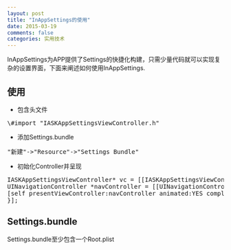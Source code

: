 ```yaml
---
layout: post
title: "InAppSettings的使用"
date: 2015-03-19
comments: false
categories: 实用技术
---
```


InAppSettings为APP提供了Settings的快捷化构建，只需少量代码就可以实现复杂的设置界面，下面来阐述如何使用InAppSettings.

## 使用
* 包含头文件
<pre>
\#import "IASKAppSettingsViewController.h"
</pre>
* 添加Settings.bundle
<pre>
"新建"->"Resource"->"Settings Bundle"
</pre>
* 初始化Controller并呈现
<pre>
IASKAppSettingsViewController* vc = [[IASKAppSettingsViewController alloc] initWithNibName:@"IASKAppSettingsView" bundle:nil];
UINavigationController *navController = [[UINavigationController alloc] initWithRootViewController:vc];
[self presentViewController:navController animated:YES completion:^{   
}];
</pre>

## Settings.bundle
Settings.bundle至少包含一个Root.plist